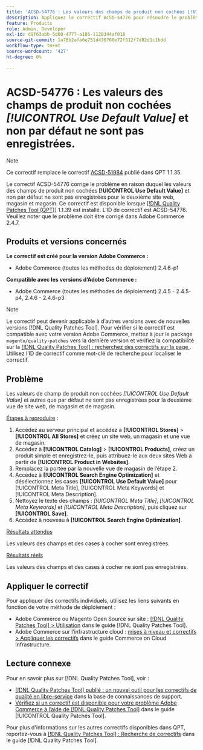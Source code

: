 ```yaml
---
title: 'ACSD-54776 : Les valeurs des champs de produit non cochées [!UICONTROL Use Default Value] et non par défaut ne sont pas enregistrées pour le deuxième site Web, le deuxième magasin et le deuxième affichage de magasin.'
description: Appliquez le correctif ACSD-54776 pour résoudre le problème Adobe Commerce en raison duquel les valeurs des champs de produit non cochées [!UICONTROL Use Default Value] et non par défaut ne sont pas enregistrées pour le deuxième site web, magasin et magasin.
feature: Products
role: Admin, Developer
exl-id: d9f63abb-5d00-4777-a186-1120344af018
source-git-commit: 1a78b2afa6e751d430700e72f512f7d82d1c1bdd
workflow-type: tm+mt
source-wordcount: '427'
ht-degree: 0%

---
```


# ACSD-54776 : Les valeurs des champs de produit non cochées *[!UICONTROL Use Default Value]* et non par défaut ne sont pas enregistrées.

>[!NOTE]
>
>Ce correctif remplace le correctif [ACSD-51984](/help/tools/quality-patches-tool/patches-available-in-qpt/v1-1-35/acsd-51984-unchecked-used-default-value-and-non-default-product-field-values-are-not-saved.md) publié dans QPT 1.1.35.

Le correctif ACSD-54776 corrige le problème en raison duquel les valeurs des champs de produit non cochées **[!UICONTROL Use Default Value]** et non par défaut ne sont pas enregistrées pour le deuxième site web, magasin et magasin. Ce correctif est disponible lorsque [[!DNL Quality Patches Tool (QPT)]](https://experienceleague.adobe.com/fr/docs/commerce-knowledge-base/kb/announcements/commerce-announcements/magento-quality-patches-released-new-tool-to-self-serve-quality-patches) 1.1.39 est installé. L’ID de correctif est ACSD-54776. Veuillez noter que le problème doit être corrigé dans Adobe Commerce 2.4.7.

## Produits et versions concernés

**Le correctif est créé pour la version Adobe Commerce :**

* Adobe Commerce (toutes les méthodes de déploiement) 2.4.6-p1

**Compatible avec les versions d’Adobe Commerce :**

* Adobe Commerce (toutes les méthodes de déploiement) 2.4.5 - 2.4.5-p4, 2.4.6 - 2.4.6-p3

>[!NOTE]
>
>Le correctif peut devenir applicable à d’autres versions avec de nouvelles versions [!DNL Quality Patches Tool]. Pour vérifier si le correctif est compatible avec votre version Adobe Commerce, mettez à jour le package `magento/quality-patches` vers la dernière version et vérifiez la compatibilité sur la [[!DNL Quality Patches Tool] : recherchez des correctifs sur la page ](https://experienceleague.adobe.com/tools/commerce-quality-patches/index.html?lang=fr). Utilisez l’ID de correctif comme mot-clé de recherche pour localiser le correctif.

## Problème

Les valeurs de champ de produit non cochées *[!UICONTROL Use Default Value]* et autres que par défaut ne sont pas enregistrées pour la deuxième vue de site web, de magasin et de magasin.

<u>Étapes à reproduire</u> :

1. Accédez au serveur principal et accédez à **[!UICONTROL Stores]** > **[!UICONTROL All Stores]** et créez un site web, un magasin et une vue de magasin.
1. Accédez à **[!UICONTROL Catalog]** > **[!UICONTROL Products]**, créez un produit simple et enregistrez-le, puis attribuez-le aux deux sites Web à partir de **[!UICONTROL Product in Websites]**.
1. Remplacez la portée par la nouvelle vue de magasin de l’étape 2.
1. Accédez à **[!UICONTROL Search Engine Optimization]** et désélectionnez les cases **[!UICONTROL Use Default Value]** pour [!UICONTROL Meta Title], [!UICONTROL Meta Keywords] et [!UICONTROL Meta Description].
1. Nettoyez le texte des champs : *[!UICONTROL Meta Title]*, *[!UICONTROL Meta Keywords]* et *[!UICONTROL Meta Description]*, puis cliquez sur **[!UICONTROL Save]**.
1. Accédez à nouveau à **[!UICONTROL Search Engine Optimization]**.

<u>Résultats attendus</u>

Les valeurs des champs et des cases à cocher sont enregistrées.

<u>Résultats réels</u>

Les valeurs des champs et des cases à cocher ne sont pas enregistrées.

## Appliquer le correctif

Pour appliquer des correctifs individuels, utilisez les liens suivants en fonction de votre méthode de déploiement :

* Adobe Commerce ou Magento Open Source sur site : [[!DNL Quality Patches Tool] > Utilisation](/help/tools/quality-patches-tool/usage.md) dans le guide [!DNL Quality Patches Tool].
* Adobe Commerce sur l’infrastructure cloud : [mises à niveau et correctifs > Appliquer les correctifs](https://experienceleague.adobe.com/docs/commerce-cloud-service/user-guide/develop/upgrade/apply-patches.html?lang=fr) dans le guide Commerce on Cloud Infrastructure.

## Lecture connexe

Pour en savoir plus sur [!DNL Quality Patches Tool], voir :

* [[!DNL Quality Patches Tool] publié : un nouvel outil pour les correctifs de qualité en libre-service](https://experienceleague.adobe.com/fr/docs/commerce-knowledge-base/kb/announcements/commerce-announcements/magento-quality-patches-released-new-tool-to-self-serve-quality-patches) dans la base de connaissances de support.
* [Vérifiez si un correctif est disponible pour votre problème Adobe Commerce à l’aide de  [!DNL Quality Patches Tool]](/help/tools/quality-patches-tool/patches-available-in-qpt/check-patch-for-magento-issue-with-magento-quality-patches.md) dans le guide [!UICONTROL Quality Patches Tool].


Pour plus d&#39;informations sur les autres correctifs disponibles dans QPT, reportez-vous à [[!DNL Quality Patches Tool] : Recherche de correctifs](<https://experienceleague.adobe.com/tools/commerce-quality-patches/index.html?lang=fr>) dans le guide [!DNL Quality Patches Tool].

